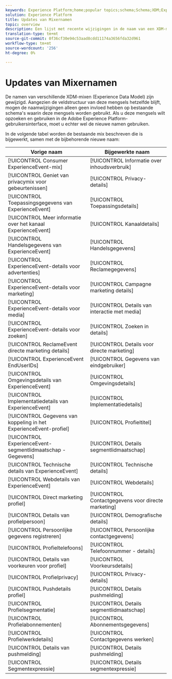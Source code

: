 ```yaml
---
keywords: Experience Platform;home;popular topics;schema;Schema;XDM;ExperienceEvent;fields;schemas;Schemas;Schema design;mixin;mixin;enduserids;end-user;end user;ids;
solution: Experience Platform
title: Updates van Mixernamen
topic: overview
description: Een lijst met recente wijzigingen in de naam van een XDM-mix.
translation-type: tm+mt
source-git-commit: 0f36cf30e94c53aad8cdd11174a3656fda32d961
workflow-type: tm+mt
source-wordcount: '256'
ht-degree: 0%

---
```



# Updates van Mixernamen

De namen van verschillende XDM-mixen (Experience Data Model) zijn gewijzigd. Aangezien de veldstructuur van deze mengsels hetzelfde blijft, mogen de naamwijzigingen alleen geen invloed hebben op bestaande schema&#39;s waarin deze mengsels worden gebruikt. Als u deze mengsels wilt opzoeken en gebruiken in de Adobe Experience Platform-gebruikersinterface, moet u echter wel de nieuwe namen gebruiken.

In de volgende tabel worden de bestaande mix beschreven die is bijgewerkt, samen met de bijbehorende nieuwe naam:

| Vorige naam | Bijgewerkte naam |
| --- | --- |
| [!UICONTROL Consumer ExperienceEvent-mix] | [!UICONTROL Informatie over inhoudsverbruik] |
| [!UICONTROL Geniet van privacymix voor gebeurtenissen] | [!UICONTROL Privacy-details] |
| [!UICONTROL Toepassingsgegevens van ExperienceEvent] | [!UICONTROL Toepassingsdetails] |
| [!UICONTROL Meer informatie over het kanaal ExperienceEvent] | [!UICONTROL Kanaaldetails] |
| [!UICONTROL Handelsgegevens van ExperienceEvent] | [!UICONTROL Handelsgegevens] |
| [!UICONTROL ExperienceEvent-details voor advertenties] | [!UICONTROL Reclamegegevens] |
| [!UICONTROL ExperienceEvent-details voor marketing] | [!UICONTROL Campagne marketing details] |
| [!UICONTROL ExperienceEvent-details voor media] | [!UICONTROL Details van interactie met media] |
| [!UICONTROL ExperienceEvent-details voor zoeken] | [!UICONTROL Zoeken in details] |
| [!UICONTROL ReclameEvent directe marketing details] | [!UICONTROL Details voor directe marketing] |
| [!UICONTROL ExperienceEvent EndUserIDs] | [!UICONTROL Gegevens van eindgebruiker] |
| [!UICONTROL Omgevingsdetails van ExperienceEvent] | [!UICONTROL Omgevingsdetails] |
| [!UICONTROL Implementatiedetails van ExperienceEvent] | [!UICONTROL Implementatiedetails] |
| [!UICONTROL Gegevens van koppeling in het ExperienceEvent-profiel] | [!UICONTROL Profieltitel] |
| [!UICONTROL ExperienceEvent-segmentlidmaatschap - Gegevens] | [!UICONTROL Details segmentlidmaatschap] |
| [!UICONTROL Technische details van ExperienceEvent] | [!UICONTROL Technische details] |
| [!UICONTROL Webdetails van ExperienceEvent] | [!UICONTROL Webdetails] |
| [!UICONTROL Direct marketing profiel] | [!UICONTROL Contactgegevens voor directe marketing] |
| [!UICONTROL Details van profielpersoon] | [!UICONTROL Demografische details] |
| [!UICONTROL Persoonlijke gegevens registreren] | [!UICONTROL Persoonlijke contactgegevens] |
| [!UICONTROL Profieltelefoons] | [!UICONTROL Telefoonnummer - details] |
| [!UICONTROL Details van voorkeuren voor profiel] | [!UICONTROL Voorkeursdetails] |
| [!UICONTROL Profielprivacy] | [!UICONTROL Privacy-details] |
| [!UICONTROL Pushdetails profiel] | [!UICONTROL Details pushmelding] |
| [!UICONTROL Profielsegmentatie] | [!UICONTROL Details segmentlidmaatschap] |
| [!UICONTROL Profielabonnementen] | [!UICONTROL Abonnementsgegevens] |
| [!UICONTROL Profielwerkdetails] | [!UICONTROL Contactgegevens werken] |
| [!UICONTROL Details van pushmelding] | [!UICONTROL Details pushmelding] |
| [!UICONTROL Segmentexpressie] | [!UICONTROL Details segmentexpressie] |